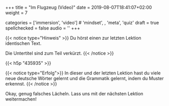 +++
title = "Im Flugzeug (Video)"
date =  2019-08-07T18:41:07+02:00
weight = 7

categories = ['immersion', 'video'] # 'mindset', , 'meta', 'quiz'
draft = true
spellchecked = false
audio = ''
+++

{{< notice type="Hinweis" >}}
Du hörst einen zur letzten Lektion identischen Text.

Die Untertitel sind zum Teil verkürzt.
{{< /notice >}}

{{< h5p "435935" >}}

{{< notice type="Erfolg">}}
In dieser und der letzten Lektion hast du viele neue deutsche Wörter gelernt und die Grammatik gelernt, indem du Muster erkennst.
{{< /notice >}}

Okay, genug falsches Lächeln. Lass uns mit der nächsten Lektion weitermachen!